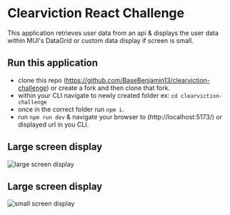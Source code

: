 # Clearviction React Challenge
This application retrieves user data from an api & displays the user data within MUI's DataGrid or custom data display if screen is small.

## Run this application

- clone this repo (https://github.com/BaseBenjamin13/clearviction-challenge) or create a fork and then clone that fork.
- within your CLI navigate to newly created folder ex: `cd clearviction-challenge`
- once in the correct folder run `npm i`.
- run `npm run dev` & navigate your browser to (http://localhost:5173/) or displayed url in you CLI.


## Large screen display
 ![large screen display](https://i.imgur.com/8Ixrt8F.png) 

 
## Large screen display
 ![small screen display](https://i.imgur.com/qQgAnGA.png) 

